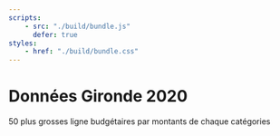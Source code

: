 ```yaml
---
scripts:
    - src: "./build/bundle.js"
      defer: true
styles:
    - href: "./build/bundle.css"
---
```


# Données Gironde 2020

50 plus grosses ligne budgétaires par montants de chaque catégories

<section class="svelte-main"></section>
